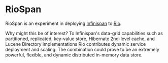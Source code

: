 # RioSpan #

RioSpan is an experiment in deploying [Infinispan](http://www.infinispan.org "The Infinispan project page") to [Rio](http://rio-project.org "The Rio project page").

Why might this be of interest? To Infinispan's data-grid capabilities such as partitioned, replicated, key-value store, Hibernate 2nd-level cache, and Lucene Directory implementations Rio contributes dynamic service deployment and scaling. The combination could prove to be an extremely powerful, flexible, and dynamic distributed in-memory data store.